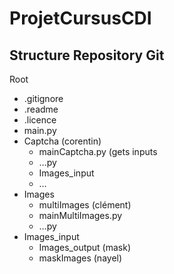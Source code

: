 # ProjetCursusCDI

## Structure Repository Git
Root
  - .gitignore
  - .readme
  - .licence
  - main.py
- Captcha (corentin)
  - mainCaptcha.py (gets inputs
  - …py
  - Images_input
  - …
- Images
  - multiImages (clément)
  - mainMultiImages.py
  - …py
- Images_input
  - Images_output (mask)
  - maskImages (nayel)

